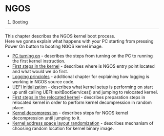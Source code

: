 NGOS
====

1. Booting
----------

This chapter describes the NGOS kernel boot process.<br/>
Here we gonna explain what happens with your PC starting from pressing Power On button to booting NGOS kernel image.

* [PC turning on](1.%20PC%20turning%20on/README.md) - describes the steps from turning on the PC to running the first kernel instruction.
* [First steps in the kernel](2.%20First%20steps%20in%20the%20kernel/README.md) - describes where is NGOS entry point located and what would we do first.
* [Logging principles](3.%20Logging%20principles/README.md) - additional chapter for explaining how logging is working in NGOS source code.
* [UEFI initialization](4.%20UEFI%20initialization/README.md) - describes what kernel setup is performing on start up until calling UEFI::exitBootServices() and jumping to relocated kernel.
* [First steps in the relocated kernel](5.%20First%20steps%20in%20the%20relocated%20kernel/README.md) - describes preparation steps in relocated kernel in order to perform kernel decompression in random place.
* [Kernel decompression](6.%20Kernel%20decompression/README.md) - describes steps for NGOS kernel decompression until jumping to it.
* [Kernel address space layout randomization](7.%20Kernel%20address%20space%20layout%20randomization/README.md) - describes mechanism of choosing random location for kernel binary image.
